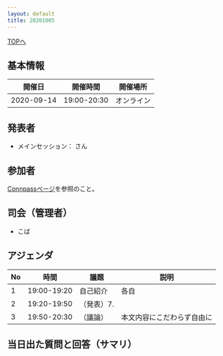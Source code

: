 ```yaml
---
layout: default
title: 20201005
---
```

[TOPへ](/group-tokyo/)

## 基本情報

|開催日|開催時間|開催場所|
|---|---|---|
|2020-09-14|19:00-20:30|オンライン|

## 発表者
- メインセッション： さん

## 参加者
[Connpassページ]()を参照のこと。

## 司会（管理者）
- こば

## アジェンダ

|No|時間|議題|説明|
|---|---|---|---|
|1|19:00-19:20|自己紹介|各自|
|2|19:20-19:50|（発表）7. ||
|3|19:50-20:30|（議論）|本文内容にこだわらず自由に|


## 当日出た質問と回答（サマリ）
